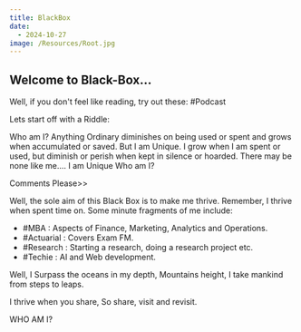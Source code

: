 ```yaml
---
title: BlackBox
date:
  - 2024-10-27
image: /Resources/Root.jpg
---
```


## Welcome to Black-Box...

Well, if you don't feel like reading, try out these: #Podcast
  
Lets start off with a Riddle:

Who am I?
Anything Ordinary diminishes on being used or spent and grows when accumulated or saved. But I am Unique. I grow when I am spent or used, but diminish or perish when kept in silence or hoarded.
There may be none like me.... I am Unique Who am I?

Comments Please>>

Well, the sole aim of this Black Box is to make me thrive. Remember, I thrive when spent time on. Some minute fragments of me include:

- #MBA : Aspects of Finance, Marketing, Analytics and Operations.
- #Actuarial : Covers Exam FM.
- #Research : Starting a research, doing a research project etc.
- #Techie : AI and Web development.

Well, I Surpass the oceans in my depth, Mountains height, I take mankind from steps to leaps.

I thrive when you share, So share, visit and revisit.

WHO AM I?
